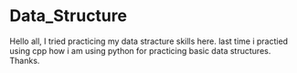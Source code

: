 # Data_Structure
Hello all,
I tried practicing my data stracture skills here. last time i practied using cpp
how i am using python for practicing basic data structures.
Thanks.
